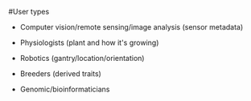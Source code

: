 #User types



- Computer vision/remote sensing/image analysis (sensor metadata)

- Physiologists (plant and how it's growing)

- Robotics (gantry/location/orientation)

- Breeders (derived traits)

- Genomic/bioinformaticians
